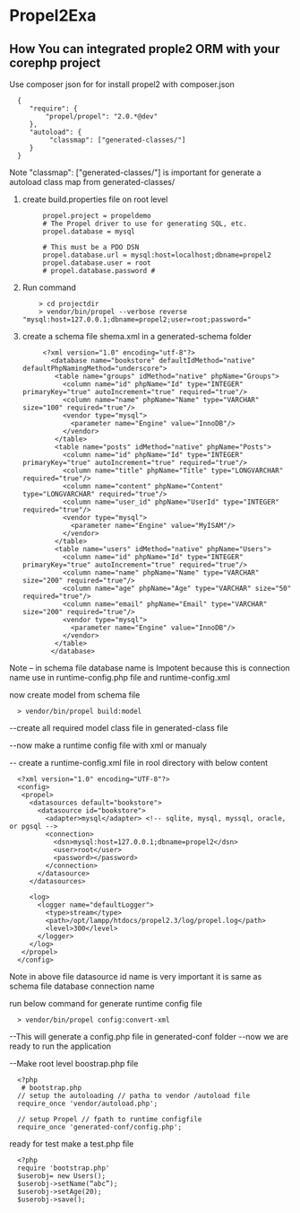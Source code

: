 Propel2Exa
==========

How You can integrated prople2 ORM with your corephp project
---------------------------------------------------------------

Use   composer json for  for install propel2 with composer.json

      {
         "require": {
             "propel/propel": "2.0.*@dev"
         },
         "autoload": { 
              "classmap": ["generated-classes/"] 
         } 
      }


Note "classmap": ["generated-classes/"]  is  important for generate a autoload class map from generated-classes/


1. create build.properties file on root  level


            propel.project = propeldemo
            # The Propel driver to use for generating SQL, etc.
            propel.database = mysql
            
            # This must be a PDO DSN
            propel.database.url = mysql:host=localhost;dbname=propel2
            propel.database.user = root
            # propel.database.password #


3.  Run command 


            > cd projectdir
            > vendor/bin/propel --verbose reverse "mysql:host=127.0.0.1;dbname=propel2;user=root;password=" 
          
4. create a schema file shema.xml in a generated-schema folder
            

            <?xml version="1.0" encoding="utf-8"?>
              <database name="bookstore" defaultIdMethod="native" defaultPhpNamingMethod="underscore">
               <table name="groups" idMethod="native" phpName="Groups">
                 <column name="id" phpName="Id" type="INTEGER" primaryKey="true" autoIncrement="true" required="true"/>
                 <column name="name" phpName="Name" type="VARCHAR" size="100" required="true"/>
                 <vendor type="mysql">
                   <parameter name="Engine" value="InnoDB"/>
                 </vendor>
               </table>
               <table name="posts" idMethod="native" phpName="Posts">
                 <column name="id" phpName="Id" type="INTEGER" primaryKey="true" autoIncrement="true" required="true"/>
                 <column name="title" phpName="Title" type="LONGVARCHAR" required="true"/>
                 <column name="content" phpName="Content" type="LONGVARCHAR" required="true"/>
                 <column name="user_id" phpName="UserId" type="INTEGER" required="true"/>
                 <vendor type="mysql">
                   <parameter name="Engine" value="MyISAM"/>
                 </vendor>
               </table>
               <table name="users" idMethod="native" phpName="Users">
                 <column name="id" phpName="Id" type="INTEGER" primaryKey="true" autoIncrement="true" required="true"/>
                 <column name="name" phpName="Name" type="VARCHAR" size="200" required="true"/>
                 <column name="age" phpName="Age" type="VARCHAR" size="50" required="true"/>
                 <column name="email" phpName="Email" type="VARCHAR" size="200" required="true"/>
                 <vendor type="mysql">
                   <parameter name="Engine" value="InnoDB"/>
                 </vendor>
               </table>
              </database>
            


Note – in schema file database  name is Impotent because this is connection name use in runtime-config.php file and  runtime-config.xml


now create model from schema file

      > vendor/bin/propel build:model

--create all required model class file in  generated-class file

--now make a runtime config file with xml or manualy 

-- create a runtime-config.xml file in rool directory  with below content

      
      <?xml version="1.0" encoding="UTF-8"?>
      <config>
       <propel> 
         <datasources default="bookstore">
           <datasource id="bookstore">
             <adapter>mysql</adapter> <!-- sqlite, mysql, myssql, oracle, or pgsql -->
             <connection>
               <dsn>mysql:host=127.0.0.1;dbname=propel2</dsn>
               <user>root</user>
               <password></password>
             </connection>
           </datasource>
         </datasources>
      
         <log>
           <logger name="defaultLogger">
             <type>stream</type>
             <path>/opt/lampp/htdocs/propel2.3/log/propel.log</path>
             <level>300</level>
           </logger>
         </log>
       </propel>
      </config>

 Note   in above file datasource id name is very important it is same as schema file database  connection name 



run below command for generate
runtime config file 

      > vendor/bin/propel config:convert-xml

--This will generate a config.php file in generated-conf folder 
--now  we are ready to run the application 

--Make root level boostrap.php file 

      <?php
       # bootstrap.php 
      // setup the autoloading // patha to vendor /autoload file 
      require_once 'vendor/autoload.php';
      
      // setup Propel // fpath to runtime configfile 
      require_once 'generated-conf/config.php';
      


ready for test 
make a test.php file

      <?php       
      require 'bootstrap.php'
      $userobj= new Users();
      $userobj->setName(“abc”);
      $userobj->setAge(20);
      $userobj->save();










